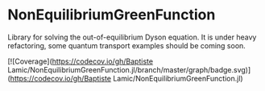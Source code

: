 
# NonEquilibriumGreenFunction
Library for solving the out-of-equilibrium Dyson equation. 
It is under heavy refactoring, some quantum transport examples should be coming soon.

[![Coverage](https://codecov.io/gh/Baptiste Lamic/NonEquilibriumGreenFunction.jl/branch/master/graph/badge.svg)](https://codecov.io/gh/Baptiste Lamic/NonEquilibriumGreenFunction.jl)
